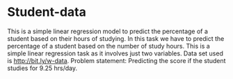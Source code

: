 # Student-data
This is a simple linear regression model to predict the percentage of a student based on their hours of studying.
In this task we have to predict the percentage of a student based on the number of study hours.
  This is a simple linear regression task as it involves just two variables.
  Data set used is http://bit.ly/w-data.
  Problem statement: Predicting the score if the student studies for 9.25 hrs/day.
